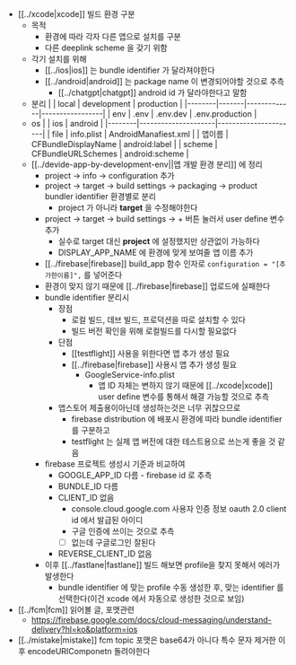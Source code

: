 - [[../xcode|xcode]] 빌드 환경 구분
  - 목적
    - 환경에 따라 각자 다른 앱으로 설치를 구분
    - 다른 deeplink scheme 을 갖기 위함
  - 각기 설치를 위해
    - [[../ios|ios]] 는 bundle identifier 가 달라져야한다
    - [[../android|android]] 는 package name 이 변경되어야할 것으로 추측
      - [[../chatgpt|chatgpt]] android id 가 달라야한다고 말함
  - 분리
    |        | local | development | production      |
    |--------|-------|-------------|-----------------|
    | env    | .env  | .env.dev    | .env.production |
  - os
    |        | ios                 | android              |
    |--------|---------------------|----------------------|
    | file   | info.plist          | AndroidManafiest.xml |
    | 앱이름 | CFBundleDisplayName | android:label        |
    | scheme | CFBundleURLSchemes  | android:scheme       |
  - [[../devide-app-by-development-env||앱 개발 환경 분리]] 에 정리
    - project -> info -> configuration 추가
    - project -> target -> build settings -> packaging -> product bundler identifier 환경별로 분리
      - project 가 아니라 **target** 을 수정해야한다
    - project -> target -> build settings -> + 버튼 눌러서 user define 변수 추가
      - 실수로 target 대신 **project** 에 설정했지만 상관없이 가능하다
      - DISPLAY_APP_NAME 에 환경에 맞게 보여줄 앱 이름 추가
    - [[../firebase|firebase]] build_app 함수 인자로 `configuration = "[추가한이름]",` 를 넣어준다
    - 환경이 맞지 않기 때문에 [[../firebase|firebase]] 업로드에 실패한다
    - bundle identifier 분리시
      - 장점
        - 로컬 빌드, 데브 빌드, 프로덕션을 따로 설치할 수 있다
        - 빌드 버전  확인을 위해 로컬빌드를 다시할 필요없다
      - 단점
        - [[testflight]] 사용을 위한다면 앱 추가 생성 필요
        - [[../firebase|firebase]] 사용시 앱 추가 생성 필요
          - GoogleService-info.plist
            - 앱 ID 자체는 변하지 않기 때문에 [[../xcode|xcode]] user define 변수를 통해서 해결 가능할 것으로 추측
      - 앱스토어 제출용이아닌데 생성하는것은 너무 귀찮으므로
        - firebase distribution 에 배포시 환경에 따라  bundle identifier 를 구분하고
        - testflight 는 실제 앱 버전에 대한 테스트용으로 쓰는게 좋을 것 같음
    - firebase 프로젝트 생성시 기준과 비교하여
      - GOOGLE_APP_ID 다름 - firebase id 로 추측
      - BUNDLE_ID 다름
      - CLIENT_ID 없음
        - console.cloud.google.com 사용자 인증 정보 oauth 2.0 client id 에서 발급된 아이디
        - 구글 인증에 쓰이는 것으로 추측
        - [ ] 없는데 구글로그인 잘된다
      - REVERSE_CLIENT_ID 없음
    - 이후 [[../fastlane|fastlane]] 빌드 해보면 profile을 찾지 못해서 에러가 발생한다
      - bundle identifier 에 맞는 profile 수동 생성한 후, 맞는 identifier 를 선택한다(이건 xcode 에서 자동으로 생성한 것으로 보임)
- [[../fcm|fcm]] 읽어볼 글,  포맷관련
  + https://firebase.google.com/docs/cloud-messaging/understand-delivery?hl=ko&platform=ios
- [[../mistake|mistake]] fcm topic 포맷은 base64가 아니다 특수 문자 제거한 이후 encodeURIComponetn 돌려야한다
